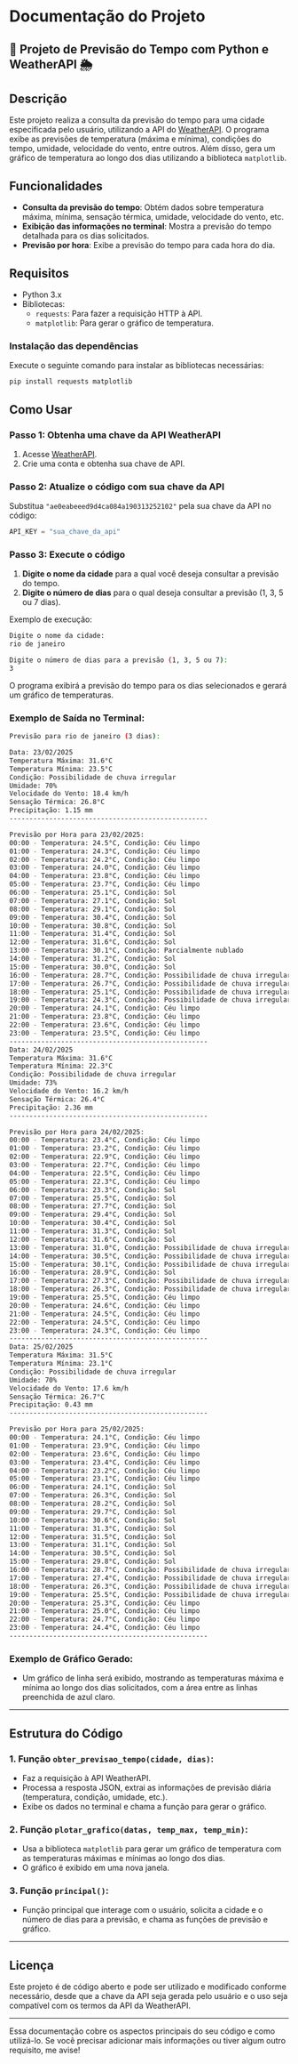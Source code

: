 # Documentação do Projeto

## 🚀 Projeto de Previsão do Tempo com Python e WeatherAPI 🌦️

## Descrição

Este projeto realiza a consulta da previsão do tempo para uma cidade especificada pelo usuário, utilizando a API do [WeatherAPI](https://www.weatherapi.com/). O programa exibe as previsões de temperatura (máxima e mínima), condições do tempo, umidade, velocidade do vento, entre outros. Além disso, gera um gráfico de temperatura ao longo dos dias utilizando a biblioteca `matplotlib`.

## Funcionalidades

- **Consulta da previsão do tempo**: Obtém dados sobre temperatura máxima, mínima, sensação térmica, umidade, velocidade do vento, etc.
- **Exibição das informações no terminal**: Mostra a previsão do tempo detalhada para os dias solicitados.
- **Previsão por hora**: Exibe a previsão do tempo para cada hora do dia.

## Requisitos

- Python 3.x
- Bibliotecas:
  - `requests`: Para fazer a requisição HTTP à API.
  - `matplotlib`: Para gerar o gráfico de temperatura.

### Instalação das dependências

Execute o seguinte comando para instalar as bibliotecas necessárias:

```bash
pip install requests matplotlib
```

## Como Usar

### Passo 1: Obtenha uma chave da API WeatherAPI

1. Acesse [WeatherAPI](https://www.weatherapi.com/).
2. Crie uma conta e obtenha sua chave de API.

### Passo 2: Atualize o código com sua chave da API

Substitua `"ae0eabeeed9d4ca084a190313252102"` pela sua chave da API no código:

```python
API_KEY = "sua_chave_da_api"
```

### Passo 3: Execute o código

1. **Digite o nome da cidade** para a qual você deseja consultar a previsão do tempo.
2. **Digite o número de dias** para o qual deseja consultar a previsão (1, 3, 5 ou 7 dias).

Exemplo de execução:

```bash
Digite o nome da cidade: 
rio de janeiro

Digite o número de dias para a previsão (1, 3, 5 ou 7): 
3
```

O programa exibirá a previsão do tempo para os dias selecionados e gerará um gráfico de temperaturas.

### Exemplo de Saída no Terminal:

```bash
Previsão para rio de janeiro (3 dias):

Data: 23/02/2025
Temperatura Máxima: 31.6°C
Temperatura Mínima: 23.5°C
Condição: Possibilidade de chuva irregular
Umidade: 70%
Velocidade do Vento: 18.4 km/h
Sensação Térmica: 26.8°C
Precipitação: 1.15 mm
--------------------------------------------------

Previsão por Hora para 23/02/2025:
00:00 - Temperatura: 24.5°C, Condição: Céu limpo
01:00 - Temperatura: 24.3°C, Condição: Céu limpo
02:00 - Temperatura: 24.2°C, Condição: Céu limpo
03:00 - Temperatura: 24.0°C, Condição: Céu limpo
04:00 - Temperatura: 23.8°C, Condição: Céu limpo
05:00 - Temperatura: 23.7°C, Condição: Céu limpo
06:00 - Temperatura: 25.1°C, Condição: Sol
07:00 - Temperatura: 27.1°C, Condição: Sol
08:00 - Temperatura: 29.1°C, Condição: Sol
09:00 - Temperatura: 30.4°C, Condição: Sol
10:00 - Temperatura: 30.8°C, Condição: Sol
11:00 - Temperatura: 31.4°C, Condição: Sol
12:00 - Temperatura: 31.6°C, Condição: Sol
13:00 - Temperatura: 30.1°C, Condição: Parcialmente nublado
14:00 - Temperatura: 31.2°C, Condição: Sol
15:00 - Temperatura: 30.0°C, Condição: Sol
16:00 - Temperatura: 28.7°C, Condição: Possibilidade de chuva irregular
17:00 - Temperatura: 26.7°C, Condição: Possibilidade de chuva irregular
18:00 - Temperatura: 25.1°C, Condição: Possibilidade de chuva irregular
19:00 - Temperatura: 24.3°C, Condição: Possibilidade de chuva irregular
20:00 - Temperatura: 24.1°C, Condição: Céu limpo
21:00 - Temperatura: 23.8°C, Condição: Céu limpo
22:00 - Temperatura: 23.6°C, Condição: Céu limpo
23:00 - Temperatura: 23.5°C, Condição: Céu limpo
--------------------------------------------------
Data: 24/02/2025
Temperatura Máxima: 31.6°C
Temperatura Mínima: 22.3°C
Condição: Possibilidade de chuva irregular
Umidade: 73%
Velocidade do Vento: 16.2 km/h
Sensação Térmica: 26.4°C
Precipitação: 2.36 mm
--------------------------------------------------

Previsão por Hora para 24/02/2025:
00:00 - Temperatura: 23.4°C, Condição: Céu limpo
01:00 - Temperatura: 23.2°C, Condição: Céu limpo
02:00 - Temperatura: 22.9°C, Condição: Céu limpo
03:00 - Temperatura: 22.7°C, Condição: Céu limpo
04:00 - Temperatura: 22.5°C, Condição: Céu limpo
05:00 - Temperatura: 22.3°C, Condição: Céu limpo
06:00 - Temperatura: 23.3°C, Condição: Sol
07:00 - Temperatura: 25.5°C, Condição: Sol
08:00 - Temperatura: 27.7°C, Condição: Sol
09:00 - Temperatura: 29.4°C, Condição: Sol
10:00 - Temperatura: 30.4°C, Condição: Sol
11:00 - Temperatura: 31.3°C, Condição: Sol
12:00 - Temperatura: 31.6°C, Condição: Sol
13:00 - Temperatura: 31.0°C, Condição: Possibilidade de chuva irregular
14:00 - Temperatura: 30.5°C, Condição: Possibilidade de chuva irregular
15:00 - Temperatura: 30.1°C, Condição: Possibilidade de chuva irregular
16:00 - Temperatura: 28.9°C, Condição: Sol
17:00 - Temperatura: 27.3°C, Condição: Possibilidade de chuva irregular
18:00 - Temperatura: 26.3°C, Condição: Possibilidade de chuva irregular
19:00 - Temperatura: 25.5°C, Condição: Céu limpo
20:00 - Temperatura: 24.6°C, Condição: Céu limpo
21:00 - Temperatura: 24.5°C, Condição: Céu limpo
22:00 - Temperatura: 24.5°C, Condição: Céu limpo
23:00 - Temperatura: 24.3°C, Condição: Céu limpo
--------------------------------------------------
Data: 25/02/2025
Temperatura Máxima: 31.5°C
Temperatura Mínima: 23.1°C
Condição: Possibilidade de chuva irregular
Umidade: 70%
Velocidade do Vento: 17.6 km/h
Sensação Térmica: 26.7°C
Precipitação: 0.43 mm
--------------------------------------------------

Previsão por Hora para 25/02/2025:
00:00 - Temperatura: 24.1°C, Condição: Céu limpo
01:00 - Temperatura: 23.9°C, Condição: Céu limpo
02:00 - Temperatura: 23.6°C, Condição: Céu limpo
03:00 - Temperatura: 23.4°C, Condição: Céu limpo
04:00 - Temperatura: 23.2°C, Condição: Céu limpo
05:00 - Temperatura: 23.1°C, Condição: Céu limpo
06:00 - Temperatura: 24.1°C, Condição: Sol
07:00 - Temperatura: 26.3°C, Condição: Sol
08:00 - Temperatura: 28.2°C, Condição: Sol
09:00 - Temperatura: 29.7°C, Condição: Sol
10:00 - Temperatura: 30.6°C, Condição: Sol
11:00 - Temperatura: 31.3°C, Condição: Sol
12:00 - Temperatura: 31.5°C, Condição: Sol
13:00 - Temperatura: 31.1°C, Condição: Sol
14:00 - Temperatura: 30.5°C, Condição: Sol
15:00 - Temperatura: 29.8°C, Condição: Sol
16:00 - Temperatura: 28.7°C, Condição: Possibilidade de chuva irregular
17:00 - Temperatura: 27.4°C, Condição: Possibilidade de chuva irregular
18:00 - Temperatura: 26.3°C, Condição: Possibilidade de chuva irregular
19:00 - Temperatura: 25.5°C, Condição: Possibilidade de chuva irregular
20:00 - Temperatura: 25.3°C, Condição: Céu limpo
21:00 - Temperatura: 25.0°C, Condição: Céu limpo
22:00 - Temperatura: 24.7°C, Condição: Céu limpo
23:00 - Temperatura: 24.4°C, Condição: Céu limpo
--------------------------------------------------
```

### Exemplo de Gráfico Gerado:

- Um gráfico de linha será exibido, mostrando as temperaturas máxima e mínima ao longo dos dias solicitados, com a área entre as linhas preenchida de azul claro.

---

## Estrutura do Código

### 1. **Função `obter_previsao_tempo(cidade, dias)`**:
   - Faz a requisição à API WeatherAPI.
   - Processa a resposta JSON, extrai as informações de previsão diária (temperatura, condição, umidade, etc.).
   - Exibe os dados no terminal e chama a função para gerar o gráfico.

### 2. **Função `plotar_grafico(datas, temp_max, temp_min)`**:
   - Usa a biblioteca `matplotlib` para gerar um gráfico de temperatura com as temperaturas máximas e mínimas ao longo dos dias.
   - O gráfico é exibido em uma nova janela.

### 3. **Função `principal()`**:
   - Função principal que interage com o usuário, solicita a cidade e o número de dias para a previsão, e chama as funções de previsão e gráfico.

---

## Licença

Este projeto é de código aberto e pode ser utilizado e modificado conforme necessário, desde que a chave da API seja gerada pelo usuário e o uso seja compatível com os termos da API da WeatherAPI.

---

Essa documentação cobre os aspectos principais do seu código e como utilizá-lo. Se você precisar adicionar mais informações ou tiver algum outro requisito, me avise!
